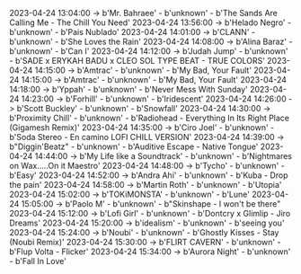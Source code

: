 2023-04-24 13:04:00 -> b'Mr. Bahraee' - b'unknown' - b'The Sands Are Calling Me - The Chill You Need'
2023-04-24 13:56:00 -> b'Helado Negro' - b'unknown' - b'Pais Nublado'
2023-04-24 14:01:00 -> b'CLANN' - b'unknown' - b'She Loves the Rain'
2023-04-24 14:08:00 -> b'Alina Baraz' - b'unknown' - b'Can I'
2023-04-24 14:12:00 -> b'Judah Jump' - b'unknown' - b'SADE x ERYKAH BADU x CLEO SOL TYPE BEAT - TRUE COLORS'
2023-04-24 14:15:00 -> b'Amtrac' - b'unknown' - b'My Bad, Your Fault'
2023-04-24 14:15:00 -> b'Amtrac' - b'unknown' - b'My Bad, Your Fault'
2023-04-24 14:18:00 -> b'Yppah' - b'unknown' - b'Never Mess With Sunday'
2023-04-24 14:23:00 -> b'Forhill' - b'unknown' - b'Iridescent'
2023-04-24 14:26:00 -> b'Scott Buckley' - b'unknown' - b'Snowfall'
2023-04-24 14:30:00 -> b'Proximity Chill' - b'unknown' - b'Radiohead - Everything In Its Right Place (Gigamesh Remix)'
2023-04-24 14:35:00 -> b'Ciro Joel' - b'unknown' - b'Soda Stereo - En camino LOFI CHILL VERSION'
2023-04-24 14:39:00 -> b"Diggin'Beatz" - b'unknown' - b'Auditive Escape - Native Tongue'
2023-04-24 14:44:00 -> b'My Life like a Soundtrack' - b'unknown' - b'Nightmares on Wax.....On it Maestro'
2023-04-24 14:48:00 -> b'Tycho' - b'unknown' - b'Easy'
2023-04-24 14:52:00 -> b'Andra Ahi' - b'unknown' - b'Kuba - Drop the pain'
2023-04-24 14:58:00 -> b'Martin Roth' - b'unknown' - b'Utopia'
2023-04-24 15:02:00 -> b'TOKiMONSTA' - b'unknown' - b'Lune'
2023-04-24 15:05:00 -> b'Paolo M' - b'unknown' - b"Skinshape - I won't be there"
2023-04-24 15:12:00 -> b'Lofi Girl' - b'unknown' - b'Dontcry x Glimlip - Jiro Dreams'
2023-04-24 15:20:00 -> b'idealism' - b'unknown' - b'seeing you'
2023-04-24 15:24:00 -> b'Noubi' - b'unknown' - b'Ghostly Kisses - Stay (Noubi Remix)'
2023-04-24 15:30:00 -> b'FLIRT CAVERN' - b'unknown' - b'Flup Volta - Flicker'
2023-04-24 15:34:00 -> b'Aurora Night' - b'unknown' - b'Fall In Love'
